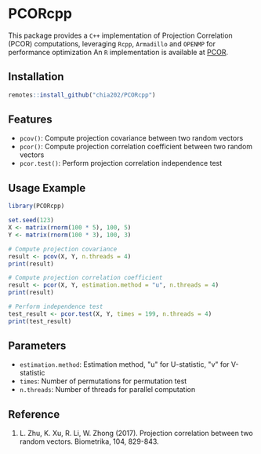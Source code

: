 # PCORcpp

This package provides a `C++` implementation of Projection Correlation (PCOR) computations, leveraging `Rcpp`, `Armadillo` and `OPENMP` for performance optimization An `R` implementation is available at [PCOR](https://github.com/Yilin-Zhang10/PCOR).

## Installation

```r
remotes::install_github("chia202/PCORcpp")
```

## Features

- `pcov()`: Compute projection covariance between two random vectors
- `pcor()`: Compute projection correlation coefficient between two random vectors  
- `pcor.test()`: Perform projection correlation independence test

## Usage Example

```r
library(PCORcpp)

set.seed(123)
X <- matrix(rnorm(100 * 5), 100, 5)
Y <- matrix(rnorm(100 * 3), 100, 3)

# Compute projection covariance
result <- pcov(X, Y, n.threads = 4)
print(result)

# Compute projection correlation coefficient
result <- pcor(X, Y, estimation.method = "u", n.threads = 4)
print(result)

# Perform independence test
test_result <- pcor.test(X, Y, times = 199, n.threads = 4)
print(test_result)
```

## Parameters

- `estimation.method`: Estimation method, "u" for U-statistic, "v" for V-statistic
- `times`: Number of permutations for permutation test
- `n.threads`: Number of threads for parallel computation

## Reference

1. L. Zhu, K. Xu, R. Li, W. Zhong (2017). Projection correlation between two random vectors. Biometrika, 104, 829-843.
